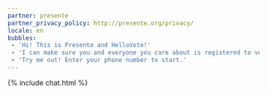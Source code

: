 ```yaml
---
partner: presente
partner_privacy_policy: http://presente.org/privacy/
locale: en
bubbles:
 - 'Hi! This is Presente and HelloVote!'
 - 'I can make sure you and everyone you care about is registered to vote.'
 - 'Try me out! Enter your phone number to start.'
---
```

{% include chat.html %}


